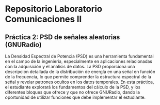 # Repositorio Laboratorio Comunicaciones II
## Práctica 2: PSD de señales aleatorias (GNURadio)
La Densidad Espectral de Potencia (PSD) es una herramienta fundamental en el campo de la ingeniería, especialmente en aplicaciones relacionadas con la adquisición y el análisis de datos. La PSD proporciona una descripción detallada de la distribución de energía en una señal en función de la frecuencia, lo que permite comprender la estructura espectral de la señal y revelar patrones ocultos en los datos temporales. En esta práctica, el estudiante explorará los fundamentos del cálculo de la PSD, y los diferentes bloques que ofrece y que no ofrece GNURadio, dando la oportunidad de utilizar funciones que debe implementar el estudiante.
